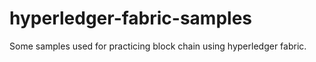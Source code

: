 # hyperledger-fabric-samples
Some samples used for practicing block chain using hyperledger fabric.
